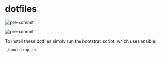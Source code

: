 # dotfiles

![pre-commit](https://github.com/claha/dotfiles/actions/workflows/pre-commit.yaml/badge.svg)

![pre-commit](https://github.com/claha/dotfiles/actions/workflows/bootstrap.yaml/badge.svg)

To install these dotfiles simply run the bootstrap script, which uses ansible:

```bash
./bootstrap.sh
```
